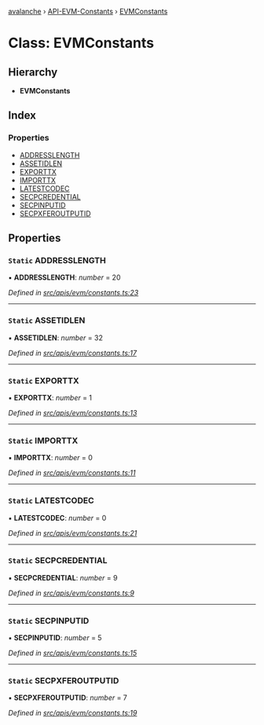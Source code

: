 [avalanche](../README.md) › [API-EVM-Constants](../modules/api_evm_constants.md) › [EVMConstants](api_evm_constants.evmconstants.md)

# Class: EVMConstants

## Hierarchy

* **EVMConstants**

## Index

### Properties

* [ADDRESSLENGTH](api_evm_constants.evmconstants.md#static-addresslength)
* [ASSETIDLEN](api_evm_constants.evmconstants.md#static-assetidlen)
* [EXPORTTX](api_evm_constants.evmconstants.md#static-exporttx)
* [IMPORTTX](api_evm_constants.evmconstants.md#static-importtx)
* [LATESTCODEC](api_evm_constants.evmconstants.md#static-latestcodec)
* [SECPCREDENTIAL](api_evm_constants.evmconstants.md#static-secpcredential)
* [SECPINPUTID](api_evm_constants.evmconstants.md#static-secpinputid)
* [SECPXFEROUTPUTID](api_evm_constants.evmconstants.md#static-secpxferoutputid)

## Properties

### `Static` ADDRESSLENGTH

▪ **ADDRESSLENGTH**: *number* = 20

*Defined in [src/apis/evm/constants.ts:23](https://github.com/ava-labs/avalanchejs/blob/8033096/src/apis/evm/constants.ts#L23)*

___

### `Static` ASSETIDLEN

▪ **ASSETIDLEN**: *number* = 32

*Defined in [src/apis/evm/constants.ts:17](https://github.com/ava-labs/avalanchejs/blob/8033096/src/apis/evm/constants.ts#L17)*

___

### `Static` EXPORTTX

▪ **EXPORTTX**: *number* = 1

*Defined in [src/apis/evm/constants.ts:13](https://github.com/ava-labs/avalanchejs/blob/8033096/src/apis/evm/constants.ts#L13)*

___

### `Static` IMPORTTX

▪ **IMPORTTX**: *number* = 0

*Defined in [src/apis/evm/constants.ts:11](https://github.com/ava-labs/avalanchejs/blob/8033096/src/apis/evm/constants.ts#L11)*

___

### `Static` LATESTCODEC

▪ **LATESTCODEC**: *number* = 0

*Defined in [src/apis/evm/constants.ts:21](https://github.com/ava-labs/avalanchejs/blob/8033096/src/apis/evm/constants.ts#L21)*

___

### `Static` SECPCREDENTIAL

▪ **SECPCREDENTIAL**: *number* = 9

*Defined in [src/apis/evm/constants.ts:9](https://github.com/ava-labs/avalanchejs/blob/8033096/src/apis/evm/constants.ts#L9)*

___

### `Static` SECPINPUTID

▪ **SECPINPUTID**: *number* = 5

*Defined in [src/apis/evm/constants.ts:15](https://github.com/ava-labs/avalanchejs/blob/8033096/src/apis/evm/constants.ts#L15)*

___

### `Static` SECPXFEROUTPUTID

▪ **SECPXFEROUTPUTID**: *number* = 7

*Defined in [src/apis/evm/constants.ts:19](https://github.com/ava-labs/avalanchejs/blob/8033096/src/apis/evm/constants.ts#L19)*

